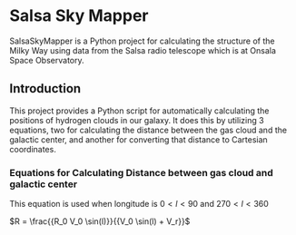 # Salsa Sky Mapper

SalsaSkyMapper is a Python project for calculating the structure of the Milky Way using data from the Salsa radio telescope which is at Onsala Space Observatory.

## Introduction

This project provides a Python script for automatically calculating the positions of hydrogen clouds in our galaxy. 
It does this by utilizing 3 equations, two for calculating the distance between the gas cloud and the galactic center,
and another for converting that distance to Cartesian coordinates.

### Equations for Calculating Distance between gas cloud and galactic center

This equation is used when longitude is $0 < l < 90$ and $270 < l < 360$

$R = \frac{{R_0 V_0 \sin(l)}}{{V_0 \sin(l) + V_r}}$


##
